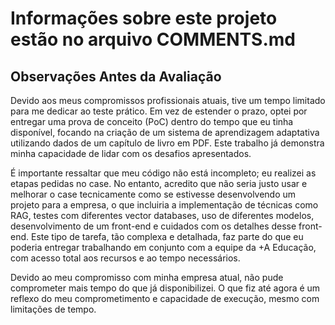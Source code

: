 # Informações sobre este projeto estão no arquivo COMMENTS.md

## Observações Antes da Avaliação

Devido aos meus compromissos profissionais atuais, tive um tempo limitado para me dedicar ao teste prático. Em vez de estender o prazo, optei por entregar uma prova de conceito (PoC) dentro do tempo que eu tinha disponível, focando na criação de um sistema de aprendizagem adaptativa utilizando dados de um capítulo de livro em PDF. Este trabalho já demonstra minha capacidade de lidar com os desafios apresentados.

É importante ressaltar que meu código não está incompleto; eu realizei as etapas pedidas no case. No entanto, acredito que não seria justo usar e melhorar o case tecnicamente como se estivesse desenvolvendo um projeto para a empresa, o que incluiria a implementação de técnicas como RAG, testes com diferentes vector databases, uso de diferentes modelos, desenvolvimento de um front-end e cuidados com os detalhes desse front-end. Este tipo de tarefa, tão complexa e detalhada, faz parte do que eu poderia entregar trabalhando em conjunto com a equipe da +A Educação, com acesso total aos recursos e ao tempo necessários.

Devido ao meu compromisso com minha empresa atual, não pude comprometer mais tempo do que já disponibilizei. O que fiz até agora é um reflexo do meu comprometimento e capacidade de execução, mesmo com limitações de tempo.

